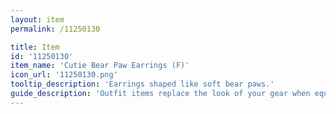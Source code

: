 ```yaml
---
layout: item
permalink: /11250130

title: Item
id: '11250130'
item_name: 'Cutie Bear Paw Earrings (F)'
icon_url: '11250130.png'
tooltip_description: 'Earrings shaped like soft bear paws.'
guide_description: 'Outfit items replace the look of your gear when equipped.'
---
```

